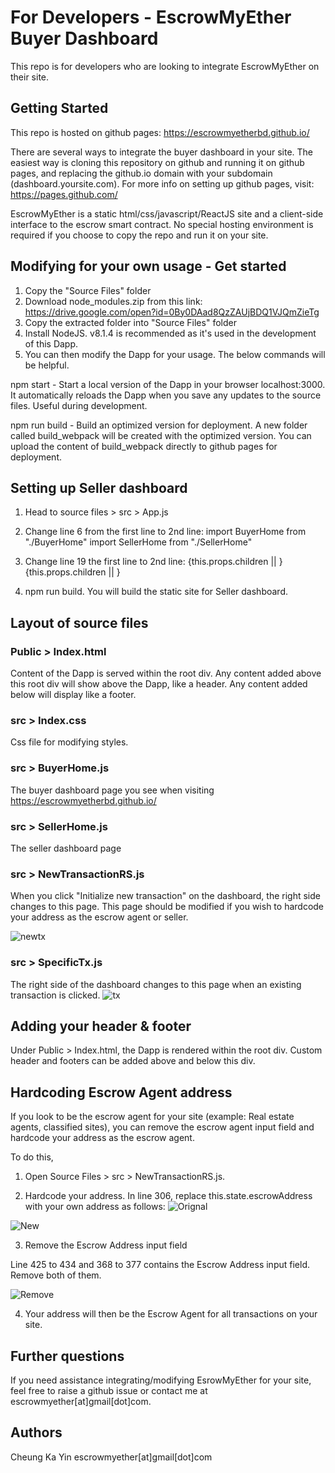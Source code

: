 # For Developers - EscrowMyEther Buyer Dashboard

This repo is for developers who are looking to integrate EscrowMyEther on their site. 




## Getting Started

This repo is hosted on github pages: https://escrowmyetherbd.github.io/

There are several ways to integrate the buyer dashboard in your site. The easiest way is cloning this repository on github and running it on github pages, and replacing the github.io domain with your subdomain (dashboard.yoursite.com).
For more info on setting up github pages, visit: https://pages.github.com/

EscrowMyEther is a static html/css/javascript/ReactJS site and a client-side interface to the escrow smart contract. No special hosting environment is required if you choose to copy the repo and run it on your site.

## Modifying for your own usage - Get started

1)	Copy the "Source Files" folder
2)	Download node_modules.zip from this link: https://drive.google.com/open?id=0By0DAad8QzZAUjBDQ1VJQmZieTg
3)  Copy the extracted folder into "Source Files" folder
4)	Install NodeJS. v8.1.4 is recommended as it's used in the development of this Dapp.
5)  You can then modify the Dapp for your usage. The below commands will be helpful.

npm start - Start a local version of the Dapp in your browser localhost:3000. It automatically reloads the Dapp when you save any updates to the source files. Useful during development.

npm run build - Build an optimized version for deployment. A new folder called build_webpack will be created with the optimized version. You can upload the content of build_webpack directly to github pages for deployment.

## Setting up Seller dashboard

1)	Head to source files > src > App.js
2) Change line 6 from the first line to 2nd line: 
import BuyerHome from "./BuyerHome"
import SellerHome from "./SellerHome"

3) Change line 19 the first line to 2nd line: 
{this.props.children || <BuyerHome/>}
{this.props.children || <SellerHome/>}

4) npm run build. You will build the static site for Seller dashboard.

## Layout of source files

### Public > Index.html
Content of the Dapp is served within the root div. Any content added above this root div will show above the Dapp, like a header. Any content added below will display like a footer.

### src > Index.css
Css file for modifying styles.

### src > BuyerHome.js
The buyer dashboard page you see when visiting https://escrowmyetherbd.github.io/

### src > SellerHome.js
The seller dashboard page

### src > NewTransactionRS.js
When you click "Initialize new transaction" on the dashboard, the right side changes to this page. This page should be modified if you wish to hardcode your address as the escrow agent or seller.

![newtx](https://user-images.githubusercontent.com/24837709/31051404-cfbd440a-a699-11e7-9c97-0f9134f3cdaf.jpg)

### src > SpecificTx.js
The right side of the dashboard changes to this page when an existing transaction is clicked.
![tx](https://user-images.githubusercontent.com/24837709/31041943-3ef37698-a5d0-11e7-87bc-f15ca9d95e04.jpg)

## Adding your header & footer

Under Public > Index.html, the Dapp is rendered within the root div. Custom header and footers can be added above and below this div.


## Hardcoding Escrow Agent address
If you look to be the escrow agent for your site (example: Real estate agents, classified sites), you can remove the escrow agent input field and hardcode your address as the escrow agent.

To do this, 

1) Open Source Files > src > NewTransactionRS.js.

2) Hardcode your address. In line 306, replace this.state.escrowAddress with your own address as follows:
![Orignal](https://user-images.githubusercontent.com/24837709/32013863-fb55a59a-b9ee-11e7-867b-437a1f67526f.png)

![New](https://user-images.githubusercontent.com/24837709/32013861-fb290e9a-b9ee-11e7-8754-fa4f7cdca610.png)

3) Remove the Escrow Address input field

Line 425 to 434 and 368 to 377 contains the Escrow Address input field. Remove both of them.

![Remove](https://user-images.githubusercontent.com/24837709/32030707-6ec46738-ba2f-11e7-8fe3-5dd84c7a6181.png)

4) Your address will then be the Escrow Agent for all transactions on your site.

## Further questions
If you need assistance integrating/modifying EsrowMyEther for your site, feel free to raise a github issue or contact me at escrowmyether[at]gmail[dot]com.

## Authors

Cheung Ka Yin 
escrowmyether[at]gmail[dot]com

